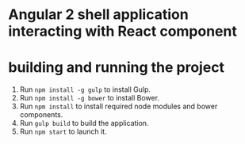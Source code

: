 # Angular 2 shell application interacting with React component

# building and running the project

1. Run `npm install -g gulp` to install Gulp.
2. Run `npm install -g bower` to install Bower.
3. Run `npm install` to install required node modules and bower components.
5. Run `gulp build` to build the application.
6. Run `npm start` to launch it.
